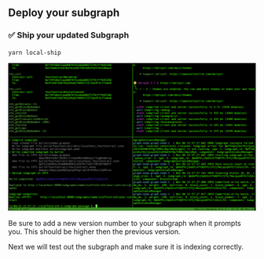 ## Deploy your subgraph

### ✅ Ship your updated Subgraph

```
yarn local-ship
```

![](/public/images/The_Graph-SE2-Subgraph-package/section-1/Lesson3-1.png)

Be sure to add a new version number to your subgraph when it prompts you. This should be higher then the previous version.

Next we will test out the subgraph and make sure it is indexing correctly.